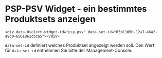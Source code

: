 # PSP-PSV Widget - ein bestimmtes Produktsets anzeigen

```markup
<div data-8select-widget-id="psp-psv" data-set-id="65b1169b-12a7-46a2-a9c0-6561861cbca5"></div>
```

`data-set-id` definiert welches Produktset angezeigt werden soll. Den Wert für `data-set-id` entnehmen Sie bitte der Management-Console.
